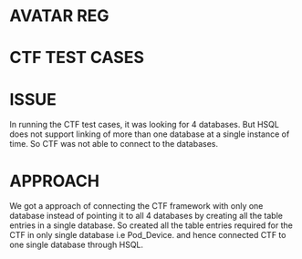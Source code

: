 AVATAR REG
==========

CTF TEST CASES
==============

ISSUE
=====

In running the CTF test cases, it was looking for 4 databases. But HSQL does not support linking of more than one database at a single instance of time.
So CTF was not able to connect to the databases.

APPROACH
========

We got a approach of connecting the CTF framework with only one database instead of pointing it to all 4 databases by creating all the table entries in
a single database. So created all the table entries required for the CTF in only single database i.e Pod_Device.
and hence connected CTF to one single database through HSQL.